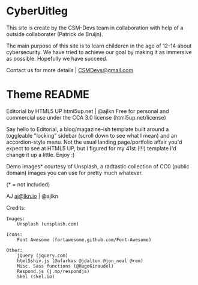 # CyberUitleg
This site is create by the CSM-Devs team in collaboration with help of a 
outside collaborater (Patrick de Bruijn).

The main purpose of this site is to learn childeren in the age of 12-14 about
cybersecurity. We have tried to achieve our goal by making it as immersive as
possible. Hopefully we have succeed.

Contact us for more details | CSMDevs@gmail.com

# Theme README
Editorial by HTML5 UP
html5up.net | @ajlkn
Free for personal and commercial use under the CCA 3.0 license (html5up.net/license)


Say hello to Editorial, a blog/magazine-ish template built around a toggleable "locking"
sidebar (scroll down to see what I mean) and an accordion-style menu. Not the usual landing
page/portfolio affair you'd expect to see at HTML5 UP, but I figured for my 41st (!!!)
template I'd change it up a little. Enjoy :)

Demo images* courtesy of Unsplash, a radtastic collection of CC0 (public domain) images
you can use for pretty much whatever.

(* = not included)

AJ
aj@lkn.io | @ajlkn


Credits:

	Images:
		Unsplash (unsplash.com)

	Icons:
		Font Awesome (fortawesome.github.com/Font-Awesome)

	Other:
		jQuery (jquery.com)
		html5shiv.js (@afarkas @jdalton @jon_neal @rem)
		Misc. Sass functions (@HugoGiraudel)
		Respond.js (j.mp/respondjs)
		Skel (skel.io)
